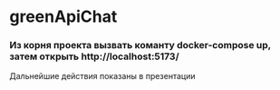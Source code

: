 # greenApiChat
### Из корня проекта вызвать команту docker-compose up, затем открыть http://localhost:5173/
Дальнейшие действия показаны в презентации
